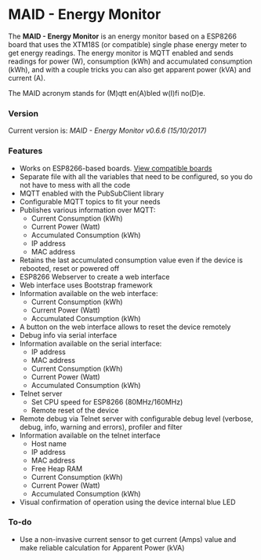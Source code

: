# MAID - Energy Monitor

The **MAID - Energy Monitor** is an energy monitor based on a ESP8266 board that uses the XTM18S (or compatible) single phase energy meter to get energy readings. The energy monitor is MQTT enabled and sends readings for power (W), consumption (kWh) and accumulated consumption (kWh), and with a couple tricks you can also get apparent power (kVA) and current (A).

The MAID acronym stands for (M)qtt en(A)bled w(I)fi no(D)e.

### Version
Current version is: _MAID - Energy Monitor v0.6.6 (15/10/2017)_

### Features
+ Works on ESP8266-based boards. [View compatible boards](https://github.com/jorgeassuncao/MAID-EM/#)
+ Separate file with all the variables that need to be configured, so you do not have to mess with all the code
+ MQTT enabled with the PubSubClient library
+ Configurable MQTT topics to fit your needs
+ Publishes various information over MQTT:
  + Current Consumption (kWh)
  + Current Power (Watt)
  + Accumulated Consumption (kWh)
  + IP address
  + MAC address
+ Retains the last accumulated consumption value even if the device is rebooted, reset or powered off
+ ESP8266 Webserver to create a web interface
+ Web interface uses Bootstrap framework
+ Information available on the web interface:
  + Current Consumption (kWh)
  + Current Power (Watt)
  + Accumulated Consumption (kWh)
+ A button on the web interface allows to reset the device remotely
+ Debug info via serial interface
+ Information available on the serial interface:
  + IP address
  + MAC address
  + Current Consumption (kWh)
  + Current Power (Watt)
  + Accumulated Consumption (kWh)
+ Telnet server
  + Set CPU speed for ESP8266 (80MHz/160MHz)
  + Remote reset of the device
+ Remote debug via Telnet server with configurable debug level (verbose, debug, info, warning and errors), profiler and filter
+ Information available on the telnet interface
  + Host name
  + IP address
  + MAC address
  + Free Heap RAM
  + Current Consumption (kWh)
  + Current Power (Watt)
  + Accumulated Consumption (kWh)
+ Visual confirmation of operation using the device internal blue LED


### To-do
+ Use a non-invasive current sensor to get current (Amps) value and make reliable calculation for Apparent Power (kVA)

